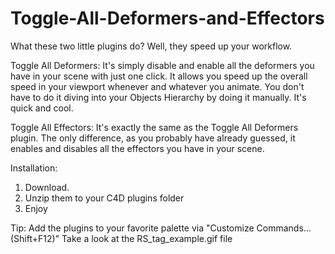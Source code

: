 # Toggle-All-Deformers-and-Effectors

What these two little plugins do? Well, they speed up your workflow.

  Toggle All Deformers:
      It's simply disable and enable all the deformers you have in your scene with just one click.
      It allows you speed up the overall speed in your viewport whenever and whatever you animate.
      You don't have to do it diving into your Objects Hierarchy by doing it manually. It's quick and cool.
      
  Toggle All Effectors:
      It's exactly the same as the Toggle All Deformers plugin. The only difference, as you probably have already guessed,
      it enables and disables all the effectors you have in your scene.
      
Installation:
1. Download.
2. Unzip them to your C4D plugins folder
3. Enjoy

Tip:
Add the plugins to your favorite
palette via "Customize Commands... (Shift+F12)"
Take a look at the RS_tag_example.gif file
